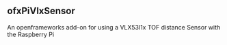 ## ofxPiVlxSensor

An openframeworks add-on for using a VLX53l1x TOF distance Sensor with the Raspberry Pi